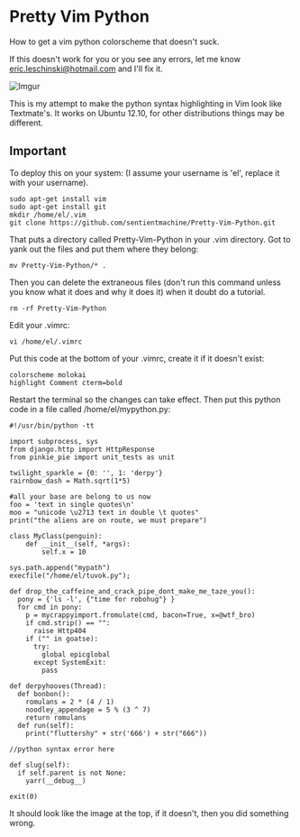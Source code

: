 Pretty Vim Python
=====================

How to get a vim python colorscheme that doesn't suck.

If this doesn't work for you or you see any errors, let me know eric.leschinski@hotmail.com and I'll fix it.

![Imgur](http://imgur.com/iL56a1y.png)

This is my attempt to make the python syntax highlighting in Vim look like Textmate's.  It works on Ubuntu 12.10, for other distributions things may be different.

Important
---------

To deploy this on your system:  (I assume your username is 'el', replace it with your username).


    sudo apt-get install vim
    sudo apt-get install git
    mkdir /home/el/.vim
    git clone https://github.com/sentientmachine/Pretty-Vim-Python.git

That puts a directory called Pretty-Vim-Python in your .vim directory.  Got to yank out the files and put them where they belong:

    mv Pretty-Vim-Python/* .
    
Then you can delete the extraneous files (don't run this command unless you know what it does and why it does it) when it doubt do a tutorial.

    rm -rf Pretty-Vim-Python

Edit your .vimrc:

    vi /home/el/.vimrc
    
Put this code at the bottom of your .vimrc, create it if it doesn't exist:

    colorscheme molokai
    highlight Comment cterm=bold

Restart the terminal so the changes can take effect.  Then put this python code in a file called /home/el/mypython.py:

    #!/usr/bin/python -tt
    
    import subprocess, sys 
    from django.http import HttpResponse
    from pinkie_pie import unit_tests as unit
    
    twilight_sparkle = {0: '', 1: 'derpy'}
    rairnbow_dash = Math.sqrt(1*5)
    
    #all your base are belong to us now
    foo = 'text in single quotes\n'
    moo = "unicode \u2713 text in double \t quotes"
    print("the aliens are on route, we must prepare")
    
    class MyClass(penguin):
        def __init__(self, *args):
            self.x = 10
    
    sys.path.append("mypath")
    execfile("/home/el/tuvok.py");
    
    def drop_the_caffeine_and_crack_pipe_dont_make_me_taze_you():
      pony = {'ls -l', {"time for robohug"} }
      for cmd in pony:
        p = mycrappyimport.fromulate(cmd, bacon=True, x=@wtf_bro)
        if cmd.strip() == "": 
          raise Http404
        if ("" in goatse): 
          try:
            global epicglobal
          except SystemExit:
            pass
    
    def derpyhooves(Thread):
      def bonbon():
        romulans = 2 * (4 / 1)
        noodley_appendage = 5 % (3 ^ 7)
        return romulans
      def run(self):
        print("fluttershy" + str('666') + str("666"))
    
    //python syntax error here
    
    def slug(self):
      if self.parent is not None:
        yarr(__debug__)
    
    exit(0)
    

It should look like the image at the top, if it doesn't, then you did something wrong.


